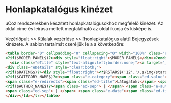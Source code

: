 # Honlapkatalógus kinézet

uCoz rendszerekben készített honlapkatalógusokhoz megfelelő kinézet. Az oldal címe és leírása mellett megtalálható az oldal ikonja és kisképe is.

Vezérlőpult >> Külalak vezérlése >> [honlapkatalógus alatt] Bejegyzések kinézete. A sablon tartalmát cseréljük le a a következőre: 

```html
<table border="0" cellpadding="0" cellspacing="0" width="100%" class="eBlock"><tr><td style="padding:3px;"><a href="$SITE_URL$" target="_blank"><img src="https://www.bitpixels.com/getthumbnail?code=91976&size=120&url=$SITE_DIRECT_URL$" title="$TITLE$" width="120" align="left" style="margin-right:5px;" /></a>  
<?if($MODER_PANEL$)?><div style="float:right">$MODER_PANEL$</div><?endif?>  
  <div class="eTitle" style="text-align:left;border:none;"><a target="_blank" href="$SITE_URL$"><img src="https://www.google.com/s2/favicons?domain=$SITE_DIRECT_URL$" width="16px" height="16px" align="left" style="margin-right:2px; margin-top:7px;" />$TITLE$</a></div><div class="eMessage" style="margin-top:4px;">$MESSAGE$</div></div>  
<div class="eDetails" style="clear:both;">  
<?if($RATING$)?><div style="float:right"><?$RSTARS$('12','/.s/img/stars/3/12.png','1','float')?></div><?endif?>  
<?if($CATEGORY_NAME$)?><span class="e-category"><span class="ed-value"><a href="$CATEGORY_URL$">$CATEGORY_NAME$</a></span></span><span class="ed-sep"> | </span><?endif?>  
<span class="e-redirects"><span class="ed-title">Látogatók:</span> <span class="ed-value">$REDIRECTS$</span></span>  
<?if($AUTHOR_NAME$)?><span class="ed-sep"> | </span> <span class="e-author"><span class="ed-title">Hozzáadta::</span> <span class="ed-value"><?if($AUTHOR_EMAIL_JS$)?><a href="$AUTHOR_EMAIL_JS$">$AUTHOR_NAME$</a><?else?>$AUTHOR_NAME$<?endif?></span></span><?endif?>  
<span class="ed-sep"> | </span> <span class="e-date"><span class="ed-title">Dátum:</span> <span title="$TIME$" class="ed-value">$DATE$</span></span>  
</div></td></tr></table>
```
